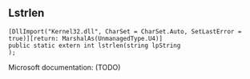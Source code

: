 ## Lstrlen

```
[DllImport("Kernel32.dll", CharSet = CharSet.Auto, SetLastError = true)][return: MarshalAs(UnmanagedType.U4)]
public static extern int lstrlen(string lpString
);
```

Microsoft documentation: (TODO)
